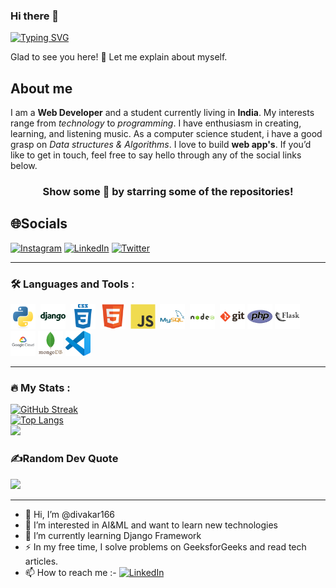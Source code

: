 ### Hi there 👋

<!--
**divakar166/divakar166** is a ✨ _special_ ✨ repository because its `README.md` (this file) appears on your GitHub profile.

Here are some ideas to get you started:

- 🔭 I’m currently working on ...
- 🌱 I’m currently learning ...
- 👯 I’m looking to collaborate on ...
- 🤔 I’m looking for help with ...
- 💬 Ask me about ...
- 📫 How to reach me: ...
- 😄 Pronouns: ...
- ⚡ Fun fact: ...
-->

[![Typing SVG](https://readme-typing-svg.herokuapp.com?font=Fira+Code&pause=1000&color=8627F7&width=435&lines=%F0%9F%91%8B+Hi+there%2C+I'm+Divakar!;A+web+developer+%F0%9F%92%BB;ML+Enthusiastic+%F0%9F%A4%96;and+a+Traveller+%F0%9F%9A%80)](https://git.io/typing-svg)

Glad to see you here!  🤩
Let me explain about myself.

## About me

I am a **Web Developer** and a student currently living in **India**. My interests range from *technology* to *programming*. I have enthusiasm in creating, learning, and listening music.
As a computer science student, i have a good grasp on *Data structures & Algorithms*. I love to build **web app's**. If you’d like to get in touch, feel free to say hello through any of the social links below.
<div align="center">

### Show some 💓 by starring some of the repositories!
</div>


## 🌐Socials
[![Instagram](https://img.shields.io/badge/Instagram-%23E4405F.svg?logo=Instagram&logoColor=white)](https://www.instagram.com/divakar_singh166/) [![LinkedIn](https://img.shields.io/badge/LinkedIn-%230077B5.svg?logo=linkedin&logoColor=white)](https://www.linkedin.com/in/divakar-singh/) [![Twitter](https://img.shields.io/badge/Twitter-%231DA1F2.svg?logo=Twitter&logoColor=white)](https://twitter.com/divakarsingh166) 

---

### :hammer_and_wrench: Languages and Tools :
<div>
  <img src="https://github.com/devicons/devicon/blob/master/icons/python/python-original.svg" title="Python" alt="Python" width="40" height="40"/>&nbsp;
  <img src="https://github.com/devicons/devicon/blob/master/icons/django/django-plain-wordmark.svg" title="Django" alt="Django" widht="40" height="40"/>&nbsp;
  <img src="https://github.com/devicons/devicon/blob/master/icons/css3/css3-plain-wordmark.svg"  title="CSS3" alt="CSS" width="40" height="40"/>&nbsp;
  <img src="https://github.com/devicons/devicon/blob/master/icons/html5/html5-original.svg" title="HTML5" alt="HTML" width="40" height="40"/>&nbsp;
  <img src="https://github.com/devicons/devicon/blob/master/icons/javascript/javascript-original.svg" title="JavaScript" alt="JavaScript" width="40" height="40"/>&nbsp;
  <img src="https://github.com/devicons/devicon/blob/master/icons/mysql/mysql-original-wordmark.svg" title="MySQL"  alt="MySQL" width="40" height="40"/>&nbsp;
  <img src="https://github.com/devicons/devicon/blob/master/icons/nodejs/nodejs-original-wordmark.svg" title="NodeJS" alt="NodeJS" width="40" height="40"/>&nbsp;
  <img src="https://github.com/devicons/devicon/blob/master/icons/git/git-original-wordmark.svg" title="Git" **alt="Git" width="40" height="40"/> 
  <img src="https://github.com/devicons/devicon/blob/master/icons/php/php-original.svg" title="PHP" **alt="PHP" width="40" height="40"/>
  <img src="https://github.com/devicons/devicon/blob/master/icons/flask/flask-original-wordmark.svg" title="Flask" **alt="Flask" width="40" height="40"/>
  <img src="https://github.com/devicons/devicon/blob/master/icons/googlecloud/googlecloud-original-wordmark.svg" title="Google Cloud" **alt="Google Cloud" width="40" height="40"/>
  <img src="https://github.com/devicons/devicon/blob/master/icons/mongodb/mongodb-original-wordmark.svg" title="MongoDB" **alt="MongoDB" width="40" height="40"/>
  <img src="https://github.com/devicons/devicon/blob/master/icons/vscode/vscode-original.svg" title="VSCode" alt="VSCode" width="40" height="40"/>
</div>

---
### :fire: My Stats :
[![GitHub Streak](https://streak-stats.demolab.com?user=divakar166&theme=dark)](https://git.io/streak-stats)<br/>
[![Top Langs](https://github-readme-stats.vercel.app/api/top-langs/?username=divakar166&layout=compact&theme=vision-friendly-dark)](https://github.com/anuraghazra/github-readme-stats)     
[![](https://holopin.me/divakar166)](https://holopin.io/@divakar166)

### ✍️Random Dev Quote
![](https://quotes-github-readme.vercel.app/api?type=horizontal&theme=light)

---

- 👋 Hi, I’m @divakar166
- 👀 I’m interested in AI&ML and want to learn new technologies
- 🌱 I’m currently learning Django Framework
- :zap: In my free time, I solve problems on GeeksforGeeks and read tech articles.
- 📫 How to reach me :-  [![LinkedIn](https://img.shields.io/badge/LinkedIn-%230077B5.svg?logo=linkedin&logoColor=white)](https://www.linkedin.com/in/divakar-singh/) 
